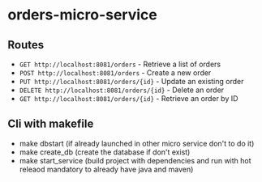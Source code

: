 # orders-micro-service

## Routes

* `GET http://localhost:8081/orders` - Retrieve a list of orders
* `POST http://localhost:8081/orders` - Create a new order
* `PUT http://localhost:8081/orders/{id}` - Update an existing order
* `DELETE http://localhost:8081/orders/{id}` - Delete an order
* `GET http://localhost:8081/orders/{id}` - Retrieve an order by ID

## Cli with makefile

* make dbstart (if already launched in other micro service don't to do it)
* make create_db (create the database if don't exist)
* make start_service (build project with dependencies and run with hot releaod mandatory to already have java and maven)
